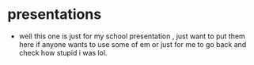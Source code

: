 # presentations
+ well this one is just for my school presentation , just want to put them here if anyone wants to use some of 
em or  just for me to go back and check how stupid i was lol.
